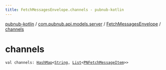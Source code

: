 ```yaml
---
title: FetchMessagesEnvelope.channels - pubnub-kotlin
---
```


[pubnub-kotlin](../../index.html) / [com.pubnub.api.models.server](../index.html) / [FetchMessagesEnvelope](index.html) / [channels](./channels.html)

# channels

`val channels: `[`HashMap`](https://kotlinlang.org/api/latest/jvm/stdlib/kotlin.collections/-hash-map/index.html)`<`[`String`](https://kotlinlang.org/api/latest/jvm/stdlib/kotlin/-string/index.html)`, `[`List`](https://kotlinlang.org/api/latest/jvm/stdlib/kotlin.collections/-list/index.html)`<`[`PNFetchMessageItem`](../../com.pubnub.api.models.consumer.history/-p-n-fetch-message-item/index.html)`>>`